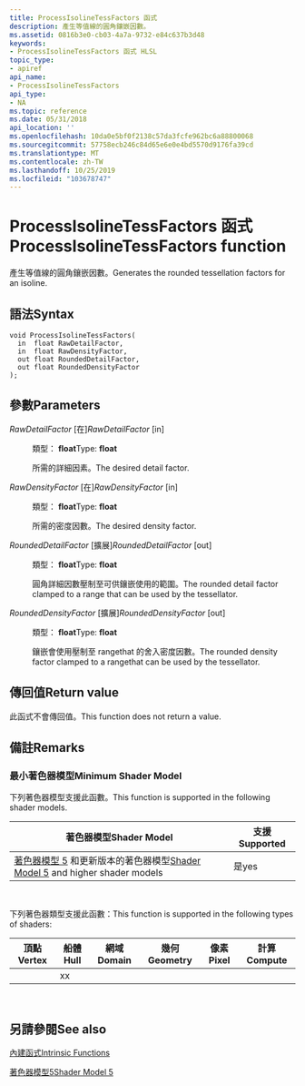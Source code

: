 ```yaml
---
title: ProcessIsolineTessFactors 函式
description: 產生等值線的圓角鑲嵌因數。
ms.assetid: 0816b3e0-cb03-4a7a-9732-e84c637b3d48
keywords:
- ProcessIsolineTessFactors 函式 HLSL
topic_type:
- apiref
api_name:
- ProcessIsolineTessFactors
api_type:
- NA
ms.topic: reference
ms.date: 05/31/2018
api_location: ''
ms.openlocfilehash: 10da0e5bf0f2138c57da3fcfe962bc6a88800068
ms.sourcegitcommit: 57758ecb246c84d65e6e0e4bd5570d9176fa39cd
ms.translationtype: MT
ms.contentlocale: zh-TW
ms.lasthandoff: 10/25/2019
ms.locfileid: "103678747"
---
```

# <a name="processisolinetessfactors-function"></a><span data-ttu-id="63740-104">ProcessIsolineTessFactors 函式</span><span class="sxs-lookup"><span data-stu-id="63740-104">ProcessIsolineTessFactors function</span></span>

<span data-ttu-id="63740-105">產生等值線的圓角鑲嵌因數。</span><span class="sxs-lookup"><span data-stu-id="63740-105">Generates the rounded tessellation factors for an isoline.</span></span>

## <a name="syntax"></a><span data-ttu-id="63740-106">語法</span><span class="sxs-lookup"><span data-stu-id="63740-106">Syntax</span></span>

``` syntax
void ProcessIsolineTessFactors(
  in  float RawDetailFactor,
  in  float RawDensityFactor,
  out float RoundedDetailFactor,
  out float RoundedDensityFactor
);
```

## <a name="parameters"></a><span data-ttu-id="63740-107">參數</span><span class="sxs-lookup"><span data-stu-id="63740-107">Parameters</span></span>

<dl> <dt>

<span data-ttu-id="63740-108">*RawDetailFactor* \[在\]</span><span class="sxs-lookup"><span data-stu-id="63740-108">*RawDetailFactor* \[in\]</span></span>
</dt> <dd>

<span data-ttu-id="63740-109">類型： **float**</span><span class="sxs-lookup"><span data-stu-id="63740-109">Type: **float**</span></span>

<span data-ttu-id="63740-110">所需的詳細因素。</span><span class="sxs-lookup"><span data-stu-id="63740-110">The desired detail factor.</span></span>

</dd> <dt>

<span data-ttu-id="63740-111">*RawDensityFactor* \[在\]</span><span class="sxs-lookup"><span data-stu-id="63740-111">*RawDensityFactor* \[in\]</span></span>
</dt> <dd>

<span data-ttu-id="63740-112">類型： **float**</span><span class="sxs-lookup"><span data-stu-id="63740-112">Type: **float**</span></span>

<span data-ttu-id="63740-113">所需的密度因數。</span><span class="sxs-lookup"><span data-stu-id="63740-113">The desired density factor.</span></span>

</dd> <dt>

<span data-ttu-id="63740-114">*RoundedDetailFactor* \[擴展\]</span><span class="sxs-lookup"><span data-stu-id="63740-114">*RoundedDetailFactor* \[out\]</span></span>
</dt> <dd>

<span data-ttu-id="63740-115">類型： **float**</span><span class="sxs-lookup"><span data-stu-id="63740-115">Type: **float**</span></span>

<span data-ttu-id="63740-116">圓角詳細因數壓制至可供鑲嵌使用的範圍。</span><span class="sxs-lookup"><span data-stu-id="63740-116">The rounded detail factor clamped to a range that can be used by the tessellator.</span></span>

</dd> <dt>

<span data-ttu-id="63740-117">*RoundedDensityFactor* \[擴展\]</span><span class="sxs-lookup"><span data-stu-id="63740-117">*RoundedDensityFactor* \[out\]</span></span>
</dt> <dd>

<span data-ttu-id="63740-118">類型： **float**</span><span class="sxs-lookup"><span data-stu-id="63740-118">Type: **float**</span></span>

<span data-ttu-id="63740-119">鑲嵌會使用壓制至 rangethat 的舍入密度因數。</span><span class="sxs-lookup"><span data-stu-id="63740-119">The rounded density factor clamped to a rangethat can be used by the tessellator.</span></span>

</dd> </dl>

## <a name="return-value"></a><span data-ttu-id="63740-120">傳回值</span><span class="sxs-lookup"><span data-stu-id="63740-120">Return value</span></span>

<span data-ttu-id="63740-121">此函式不會傳回值。</span><span class="sxs-lookup"><span data-stu-id="63740-121">This function does not return a value.</span></span>

## <a name="remarks"></a><span data-ttu-id="63740-122">備註</span><span class="sxs-lookup"><span data-stu-id="63740-122">Remarks</span></span>

### <a name="minimum-shader-model"></a><span data-ttu-id="63740-123">最小著色器模型</span><span class="sxs-lookup"><span data-stu-id="63740-123">Minimum Shader Model</span></span>

<span data-ttu-id="63740-124">下列著色器模型支援此函數。</span><span class="sxs-lookup"><span data-stu-id="63740-124">This function is supported in the following shader models.</span></span>



| <span data-ttu-id="63740-125">著色器模型</span><span class="sxs-lookup"><span data-stu-id="63740-125">Shader Model</span></span>                                                                | <span data-ttu-id="63740-126">支援</span><span class="sxs-lookup"><span data-stu-id="63740-126">Supported</span></span> |
|-----------------------------------------------------------------------------|-----------|
| <span data-ttu-id="63740-127">[著色器模型 5](d3d11-graphics-reference-sm5.md) 和更新版本的著色器模型</span><span class="sxs-lookup"><span data-stu-id="63740-127">[Shader Model 5](d3d11-graphics-reference-sm5.md) and higher shader models</span></span> | <span data-ttu-id="63740-128">是</span><span class="sxs-lookup"><span data-stu-id="63740-128">yes</span></span>       |



 

<span data-ttu-id="63740-129">下列著色器類型支援此函數：</span><span class="sxs-lookup"><span data-stu-id="63740-129">This function is supported in the following types of shaders:</span></span>



| <span data-ttu-id="63740-130">頂點</span><span class="sxs-lookup"><span data-stu-id="63740-130">Vertex</span></span> | <span data-ttu-id="63740-131">船體</span><span class="sxs-lookup"><span data-stu-id="63740-131">Hull</span></span> | <span data-ttu-id="63740-132">網域</span><span class="sxs-lookup"><span data-stu-id="63740-132">Domain</span></span> | <span data-ttu-id="63740-133">幾何</span><span class="sxs-lookup"><span data-stu-id="63740-133">Geometry</span></span> | <span data-ttu-id="63740-134">像素</span><span class="sxs-lookup"><span data-stu-id="63740-134">Pixel</span></span> | <span data-ttu-id="63740-135">計算</span><span class="sxs-lookup"><span data-stu-id="63740-135">Compute</span></span> |
|--------|------|--------|----------|-------|---------|
|        | <span data-ttu-id="63740-136">x</span><span class="sxs-lookup"><span data-stu-id="63740-136">x</span></span>    |        |          |       |         |



 

## <a name="see-also"></a><span data-ttu-id="63740-137">另請參閱</span><span class="sxs-lookup"><span data-stu-id="63740-137">See also</span></span>

<dl> <dt>

[<span data-ttu-id="63740-138">內建函式</span><span class="sxs-lookup"><span data-stu-id="63740-138">Intrinsic Functions</span></span>](dx-graphics-hlsl-intrinsic-functions.md)
</dt> <dt>

[<span data-ttu-id="63740-139">著色器模型5</span><span class="sxs-lookup"><span data-stu-id="63740-139">Shader Model 5</span></span>](d3d11-graphics-reference-sm5.md)
</dt> </dl>

 

 




